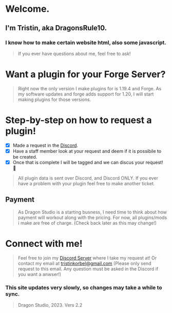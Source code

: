 # Welcome.
## I'm Tristin, aka DragonsRule10.

### I know how to make certain website html, also some javascript.
> If you ever have questions about me, feel free to ask!

# Want a plugin for your Forge Server?
> Right now the only version I make plugins for is 1.19.4 and Forge.
> As my software updates and forge adds support for 1.20, I will start making plugins for those versions.

# Step-by-step on how to request a plugin!
- [x] Made a request in the [Discord](https://discord.gg/55kXaX8zx4).
- [x] Have a staff member look at your request and deem if it is possibile to be created.
- [x] Once that is complete I will be tagged and we can discus your request! 🎉

> All plugin data is sent over Discord, and Discord ONLY.
> If you ever have a problem with your plugin feel free to make another ticket.

## Payment
>As Dragon Studio is a starting busness, I need time to think about how payment will workout along with the pricing.
>For now, all plugins/mods i make are free of charge.
>(Check back later as this may change!)


# Connect with me!
> Feel free to join my [Discord Server](https://discord.gg/55kXaX8zx4) where I take my request at! 
> Or contact my email at tristinkorbel@gmail.com (Please only send request to this email. Any question must be asked in the Discord if you want a anwser!)


### This site updates very slowly, so changes may take a while to sync.
>Dragon Studio, 2023. Vers 2.2
